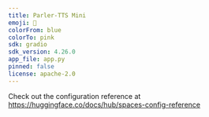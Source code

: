 ```yaml
---
title: Parler-TTS Mini
emoji: 🐠
colorFrom: blue
colorTo: pink
sdk: gradio
sdk_version: 4.26.0
app_file: app.py
pinned: false
license: apache-2.0
---
```


Check out the configuration reference at https://huggingface.co/docs/hub/spaces-config-reference
